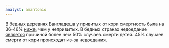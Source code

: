 ```yaml
---
analyst: amantonio
---
```


В бедных деревнях Бангладеша у привитых от кори смертность была на 36-46% [ниже](https://www.ncbi.nlm.nih.gov/pubmed/3195571), чем у непривитых.
В бедных странах недоедание [является](https://www.ncbi.nlm.nih.gov/pubmed/15213048) причиной более чем 50% случаев смерти детей. 45% случаев смерти от кори происходят из-за недоедания.
